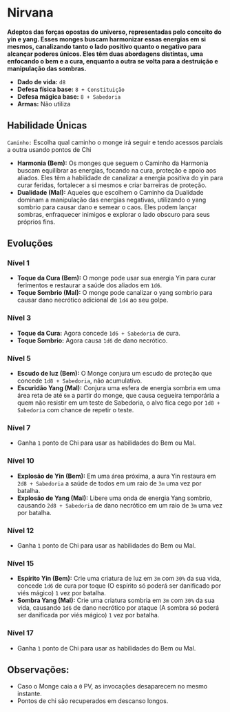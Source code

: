 # Nirvana
**Adeptos das forças opostas do universo, representadas pelo conceito do yin e yang. Esses monges buscam harmonizar essas energias em si mesmos, canalizando tanto o lado positivo quanto o negativo para alcançar poderes únicos. Eles têm duas abordagens distintas, uma enfocando o bem e a cura, enquanto a outra se volta para a destruição e manipulação das sombras.**

- **Dado de vida:** `d8`
- **Defesa física base:** `8 + Constituição`
- **Defesa mágica base:** `8 + Sabedoria`
- **Armas:** Não utiliza

## Habilidade Únicas
`Caminho:` Escolha qual caminho o monge irá seguir e tendo acessos parciais a outra usando pontos de Chi
- **Harmonia (Bem):** Os monges que seguem o Caminho da Harmonia buscam equilibrar as energias, focando na cura, proteção e apoio aos aliados. Eles têm a habilidade de canalizar a energia positiva do yin para curar feridas, fortalecer a si mesmos e criar barreiras de proteção.
- **Dualidade (Mal):** Aqueles que escolhem o Caminho da Dualidade dominam a manipulação das energias negativas, utilizando o yang sombrio para causar dano e semear o caos. Eles podem lançar sombras, enfraquecer inimigos e explorar o lado obscuro para seus próprios fins.

## Evoluções
### Nível 1
- **Toque da Cura (Bem):** O monge pode usar sua energia Yin para curar ferimentos e restaurar a saúde dos aliados em `1d6`.
- **Toque Sombrio (Mal):** O monge pode canalizar o yang sombrio para causar dano necrótico adicional de `1d4` ao seu golpe.

### Nível 3
- **Toque da Cura:** Agora concede `1d6 + Sabedoria` de cura.
- **Toque Sombrio:** Agora causa `1d6` de dano necrótico.

### Nível 5
- **Escudo de luz (Bem):** O Monge conjura um escudo de proteção que concede `1d8 + Sabedoria`, não acumulativo.
- **Escuridão Yang (Mal):** Conjura uma esfera de energia sombria em uma área reta de até `6m` a partir do monge, que causa cegueira temporária a quem não resistir em um teste de Sabedoria, o alvo fica cego por `1d8 + Sabedoria` com chance de repetir o teste.

### Nível 7
- Ganha `1` ponto de Chi para usar as habilidades do Bem ou Mal.

### Nível 10
- **Explosão de Yin (Bem):** Em uma área próxima, a aura Yin restaura em `2d8 + Sabedoria` a saúde de todos em um raio de `3m` uma vez por batalha.
- **Explosão de Yang (Mal):** Libere uma onda de energia Yang sombrio, causando `2d8 + Sabedoria` de dano necrótico em um raio de `3m` uma vez por batalha.

### Nível 12
- Ganha `1` ponto de Chi para usar as habilidades do Bem ou Mal.

### Nível 15
- **Espírito Yin (Bem):** Crie uma criatura de luz em `3m` com `30%` da sua vida, concede `1d6` de cura por toque (O espírito só poderá ser danificado por viés mágico) `1` vez por batalha.
- **Sombra Yang (Mal):** Crie uma criatura sombria em `3m` com `30%` da sua vida, causando `1d6` de dano necrótico por ataque (A sombra só poderá ser danificada por viés mágico) `1` vez por batalha.

### Nível 17
- Ganha `1` ponto de Chi para usar as habilidades do Bem ou Mal.

## **Observações:**
- Caso o Monge caia a `0` PV, as invocações desaparecem no mesmo instante.
- Pontos de chi são recuperados em descanso longos.
